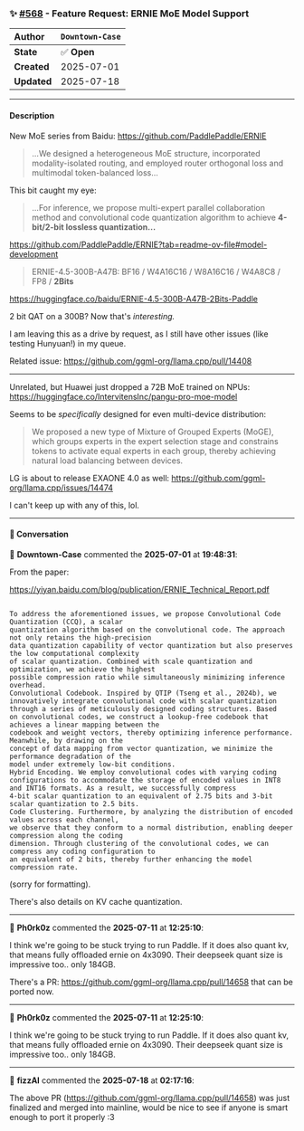 ### ✨ [#568](https://github.com/ikawrakow/ik_llama.cpp/issues/568) - Feature Request: ERNIE MoE Model Support

| **Author** | `Downtown-Case` |
| :--- | :--- |
| **State** | ✅ **Open** |
| **Created** | 2025-07-01 |
| **Updated** | 2025-07-18 |

---

#### Description

New MoE series from Baidu: https://github.com/PaddlePaddle/ERNIE

> ...We designed a heterogeneous MoE structure, incorporated modality-isolated routing, and employed router orthogonal loss and multimodal token-balanced loss...

This bit caught my eye:

>  ...For inference, we propose multi-expert parallel collaboration method and convolutional code quantization algorithm to achieve **4-bit/2-bit lossless quantization...**

https://github.com/PaddlePaddle/ERNIE?tab=readme-ov-file#model-development

> ERNIE-4.5-300B-A47B: BF16 / W4A16C16 / W8A16C16 / W4A8C8 / FP8 / **2Bits**

https://huggingface.co/baidu/ERNIE-4.5-300B-A47B-2Bits-Paddle

2 bit QAT on a 300B? Now that's *interesting.*

I am leaving this as a drive by request, as I still have other issues (like testing Hunyuan!) in my queue.

Related issue: https://github.com/ggml-org/llama.cpp/pull/14408

***

Unrelated, but Huawei just dropped a 72B MoE trained on NPUs: https://huggingface.co/IntervitensInc/pangu-pro-moe-model

Seems to be *specifically* designed for even multi-device distribution:

> We proposed a new type of Mixture of Grouped Experts (MoGE), which groups experts in the expert selection stage and constrains tokens to activate equal experts in each group, thereby achieving natural load balancing between devices.

LG is about to release EXAONE 4.0 as well: https://github.com/ggml-org/llama.cpp/issues/14474

I can't keep up with any of this, lol.

---

#### 💬 Conversation

👤 **Downtown-Case** commented the **2025-07-01** at **19:48:31**:<br>

From the paper:

https://yiyan.baidu.com/blog/publication/ERNIE_Technical_Report.pdf

```

To address the aforementioned issues, we propose Convolutional Code Quantization (CCQ), a scalar
quantization algorithm based on the convolutional code. The approach not only retains the high-precision
data quantization capability of vector quantization but also preserves the low computational complexity
of scalar quantization. Combined with scale quantization and optimization, we achieve the highest
possible compression ratio while simultaneously minimizing inference overhead.
Convolutional Codebook. Inspired by QTIP (Tseng et al., 2024b), we innovatively integrate convolutional code with scalar quantization through a series of meticulously designed coding structures. Based
on convolutional codes, we construct a lookup-free codebook that achieves a linear mapping between the
codebook and weight vectors, thereby optimizing inference performance. Meanwhile, by drawing on the
concept of data mapping from vector quantization, we minimize the performance degradation of the
model under extremely low-bit conditions.
Hybrid Encoding. We employ convolutional codes with varying coding configurations to accommodate the storage of encoded values in INT8 and INT16 formats. As a result, we successfully compress
4-bit scalar quantization to an equivalent of 2.75 bits and 3-bit scalar quantization to 2.5 bits.
Code Clustering. Furthermore, by analyzing the distribution of encoded values across each channel,
we observe that they conform to a normal distribution, enabling deeper compression along the coding
dimension. Through clustering of the convolutional codes, we can compress any coding configuration to
an equivalent of 2 bits, thereby further enhancing the model compression rate.

```

(sorry for formatting).

There's also details on KV cache quantization.

---

👤 **Ph0rk0z** commented the **2025-07-11** at **12:25:10**:<br>

I think we're going to be stuck trying to run Paddle. If it does also quant kv, that means fully offloaded ernie on 4x3090. Their deepseek quant size is impressive too.. only 184GB.

There's a PR: https://github.com/ggml-org/llama.cpp/pull/14658 that can be ported now.

---

👤 **Ph0rk0z** commented the **2025-07-11** at **12:25:10**:<br>

I think we're going to be stuck trying to run Paddle. If it does also quant kv, that means fully offloaded ernie on 4x3090. Their deepseek quant size is impressive too.. only 184GB.

---

👤 **fizzAI** commented the **2025-07-18** at **02:17:16**:<br>

The above PR (https://github.com/ggml-org/llama.cpp/pull/14658) was just finalized and merged into mainline, would be nice to see if anyone is smart enough to port it properly :3